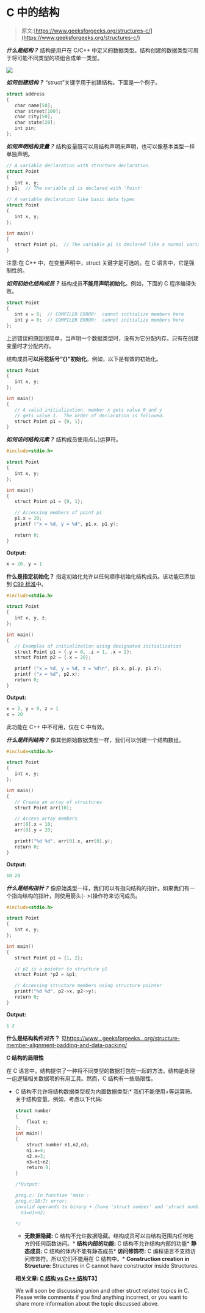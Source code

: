 # C 中的结构

> 原文:[https://www.geeksforgeeks.org/structures-c/](https://www.geeksforgeeks.org/structures-c/)

***什么是结构？***
结构是用户在 C/C++ 中定义的数据类型。结构创建的数据类型可用于将可能不同类型的项组合成单一类型。

![](img/4d912dcb1d625b00728de82840fd1b1a.png)

***如何创建结构？***
“struct”关键字用于创建结构。下面是一个例子。

```cpp
struct address
{
   char name[50];
   char street[100];
   char city[50];
   char state[20];
   int pin;
};
```

***如何声明结构变量？***
结构变量既可以用结构声明来声明，也可以像基本类型一样单独声明。

```cpp
// A variable declaration with structure declaration.
struct Point
{
   int x, y;
} p1;  // The variable p1 is declared with 'Point'

// A variable declaration like basic data types
struct Point
{
   int x, y;
}; 

int main()
{
   struct Point p1;  // The variable p1 is declared like a normal variable
}
```

注意:在 C++ 中，在变量声明中，struct 关键字是可选的。在 C 语言中，它是强制性的。

***如何初始化结构成员？***
结构成员**不能用声明初始化**。例如，下面的 C 程序编译失败。

```cpp
struct Point
{
   int x = 0;  // COMPILER ERROR:  cannot initialize members here
   int y = 0;  // COMPILER ERROR:  cannot initialize members here
}; 
```

上述错误的原因很简单，当声明一个数据类型时，没有为它分配内存。只有在创建变量时才分配内存。

结构成员**可以用花括号“{}”初始化**。例如，以下是有效的初始化。

```cpp
struct Point
{
   int x, y;
}; 

int main()
{
   // A valid initialization. member x gets value 0 and y
   // gets value 1.  The order of declaration is followed.
   struct Point p1 = {0, 1}; 
}
```

***如何访问结构元素？***
结构成员使用点(。)运算符。

```cpp
#include<stdio.h>

struct Point
{
   int x, y;
};

int main()
{
   struct Point p1 = {0, 1};

   // Accessing members of point p1
   p1.x = 20;
   printf ("x = %d, y = %d", p1.x, p1.y);

   return 0;
}
```

**Output:**

```cpp
x = 20, y = 1

```

**什么是指定初始化？**
指定初始化允许以任何顺序初始化结构成员。该功能已添加到 [C99 标准](https://www.geeksforgeeks.org/c-programming-language-standard/)中。

```cpp
#include<stdio.h>

struct Point
{
   int x, y, z;
};

int main()
{
   // Examples of initialization using designated initialization
   struct Point p1 = {.y = 0, .z = 1, .x = 2};
   struct Point p2 = {.x = 20};

   printf ("x = %d, y = %d, z = %d\n", p1.x, p1.y, p1.z);
   printf ("x = %d", p2.x);
   return 0;
}
```

**Output:**

```cpp
x = 2, y = 0, z = 1
x = 20

```

此功能在 C++ 中不可用，仅在 C 中有效。

***什么是阵列结构？***
像其他原始数据类型一样，我们可以创建一个结构数组。

```cpp
#include<stdio.h>

struct Point
{
   int x, y;
};

int main()
{
   // Create an array of structures
   struct Point arr[10];

   // Access array members
   arr[0].x = 10;
   arr[0].y = 20;

   printf("%d %d", arr[0].x, arr[0].y);
   return 0;
}
```

**Output:**

```cpp
10 20

```

***什么是结构指针？***
像原始类型一样，我们可以有指向结构的指针。如果我们有一个指向结构的指针，则使用箭头(- >)操作符来访问成员。

```cpp
#include<stdio.h>

struct Point
{
   int x, y;
};

int main()
{
   struct Point p1 = {1, 2};

   // p2 is a pointer to structure p1
   struct Point *p2 = &p1;

   // Accessing structure members using structure pointer
   printf("%d %d", p2->x, p2->y);
   return 0;
}
```

**Output:**

```cpp
1 2

```

**什么是结构构件对齐？**
见[https://www . geeksforgeeks . org/structure-member-alignment-padding-and-data-packing/](https://www.geeksforgeeks.org/structure-member-alignment-padding-and-data-packing/)

**C 结构的局限性**

在 C 语言中，结构提供了一种将不同类型的数据打包在一起的方法。结构是处理一组逻辑相关数据项的有用工具。然而，C 结构有一些局限性。

*   C 结构不允许将结构数据类型视为内置数据类型:*   我们不能使用+等运算符。关于结构变量。例如，考虑以下代码:

    ```cpp
    struct number
    {
        float x;
    };
    int main()
    {
        struct number n1,n2,n3;
        n1.x=4;
        n2.x=3;
        n3=n1+n2;
        return 0;
    }

    /*Output:

    prog.c: In function 'main':
    prog.c:10:7: error: 
    invalid operands to binary + (have 'struct number' and 'struct number')
      n3=n1+n2;

    */
    ```

    *   **无数据隐藏:** C 结构不允许数据隐藏。结构成员可以由结构范围内任何地方的任何函数访问。*   **结构内部的功能:** C 结构不允许结构内部的功能*   **静态成员:** C 结构的体内不能有静态成员*   **访问修饰符:** C 编程语言不支持访问修饰符。所以它们不能用在 C 结构中。*   **Construction creation in Structure:** Structures in C cannot have constructor inside Structures.

    **相关文章: [C 结构 vs C++ 结构](https://www.geeksforgeeks.org/difference-c-structures-c-structures/)T3】**

    We will soon be discussing union and other struct related topics in C. Please write comments if you find anything incorrect, or you want to share more information about the topic discussed above.